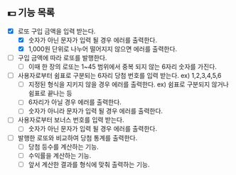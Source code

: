 ## 💵 기능 목록

- [x] 로또 구입 금액을 입력 받는다.
  - [x] 숫자가 아닌 문자가 입력 될 경우 에러를 출력한다.
  - [x] 1,000원 단위로 나누어 떨어지지 않으면 에러를 출력한다.
- [ ] 구입 금액에 따라 로또를 발행한다.
  - [ ] 이때 한 장의 로또는 1~45 범위에서 중복 되지 않는 6자리 숫자를 가진다.
- [ ] 사용자로부터 쉼표로 구분되는 6자리 당첨 번호를 입력 받는다. ex) 1,2,3,4,5,6
  - [ ] 지정된 형식을 지키지 않을 경우 에러를 출력한다. ex) 쉼표로 구분되지 않거나 쉼표로 끝나는 등
  - [ ] 6자리가 아닐 경우 에러를 출력한다.
  - [ ] 숫자가 아니라 문자가 입력 될 경우 에러를 출력한다.
- [ ] 사용자로부터 보너스 번호를 입력 받는다.
  - [ ] 숫자가 아닌 문자가 입력 될 경우 에러를 출력한다.
- [ ] 발행한 로또와 비교하여 당첨 통계를 출력한다.
  - [ ] 당첨 등수를 계산하는 기능.
  - [ ] 수익률을 계산하는 기능.
  - [ ] 앞서 계산한 결과를 형식에 맞춰 출력하는 기능.